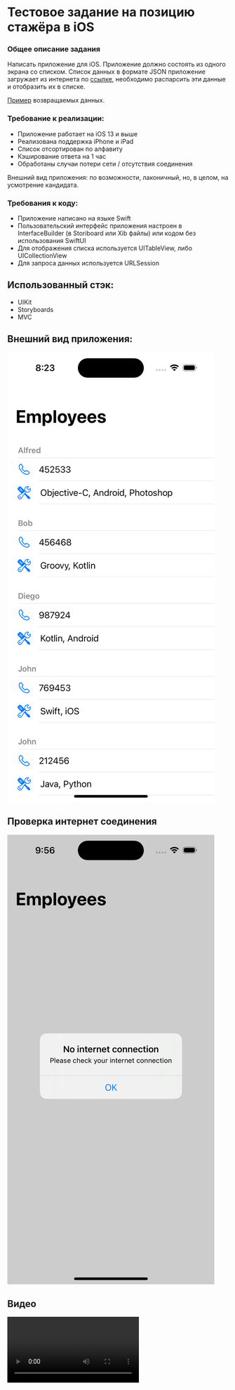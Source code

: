 # Тестовое задание на позицию стажёра в iOS

### Общее описание задания
Написать приложение для iOS. Приложение должно состоять из одного экрана со списком. Список данных в формате JSON приложение загружает из интернета по [ссылке](https://run.mocky.io/v3/1d1cb4ec-73db-4762-8c4b-0b8aa3cecd4c), необходимо распарсить эти данные и отобразить их в списке. 

[Пример](https://github.com/avito-tech/ios-trainee-problem-2021/blob/main/response_example.json) возвращаемых данных.

### Требование к реализации:
- Приложение работает на iOS 13 и выше
- Реализована поддержка iPhone и iPad
- Список отсортирован по алфавиту
- Кэширование ответа на 1 час
- Обработаны случаи потери сети / отсутствия соединения

Внешний вид приложения: по возможности, лаконичный, но, в целом, на усмотрение кандидата.

### Требования к коду:
 - Приложение написано на языке Swift
 - Пользовательский интерфейс приложения настроен в InterfaceBuilder (в Storiboard или Xib файлы) или кодом без использования SwiftUI
 - Для отображения списка используется UITableView, либо UICollectionView
 - Для запроса данных используется URLSession


## Использованный стэк:
 - UIKit
 - Storyboards
 - MVC

## Внешний вид приложения:

![](https://github.com/zzzarya/AvitoTest/blob/main/AvitoTest/Image/AppScreen.png)

## Проверка интернет соединения 

![](https://github.com/zzzarya/AvitoTest/blob/main/AvitoTest/Image/No%20internet.png)

## Видео 

![](https://github.com/zzzarya/AvitoTest/blob/main/AvitoTest/Image/Check%20internet.mp4)


